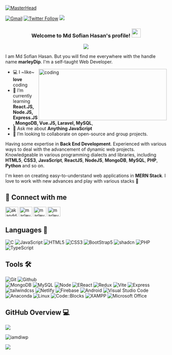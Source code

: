 [![MasterHead](https://i.pinimg.com/originals/0f/25/e4/0f25e4668c1c7740b5ed41835339d67f.gif)](https://marleyDip.io)

[![Gmail](https://img.shields.io/badge/%20-Send%20Mail-black?color=14171A&labelColor=ef5350&logo=gmail&logoColor=ffffff)](mailto:dip.akand9899@gmail.com)
[![Twitter Follow](https://img.shields.io/twitter/follow/100?label=Followers&style=social)](https://twitter.com/akanddip94145)
<img src="https://komarev.com/ghpvc/?username=marleyDip">
<!-- [![HitCount](http://hits.dwyl.com/marleyDip/marleyDip.svg)](http://hits.dwyl.com/marleyDip/marleyDip) -->
<!-- ![visitors](https://visitor-badge.laobi.icu/badge?page_id=marleyDip.marleyDip) -->
<!--### Hi there 👋-->
<h3 align="center">
  Welcome to Md Sofian Hasan's profile!
  <img src="https://media.giphy.com/media/hvRJCLFzcasrR4ia7z/giphy.gif" width="28">
</h3>

<p align="center">
  <img src="https://readme-typing-svg.herokuapp.com?center=true&width=650&lines=A+Passionate+Full+Stack+Web+Developer+from+Bangaladesh;Self+taught+MERN+Developer;1%2B+years+of+coding+experience;Always+learning+new+things">
</p>

I am Md Sofian Hasan. But you will find me everywhere with the handle name **marleyDip**. I'm a self-taught Web Developer.

<img align="right" alt="coding" width="400" height="160" src="https://www.wingstechsolutions.com/wp-content/uploads/2022/03/full-stack-development.gif" >

- 💻 I ~like~ **love** coding
- 🌱 I’m currently learning **React.JS, Node.JS, Express.JS, MongoDB, Vue.JS, Laravel, MySQL**, 
- 💬 Ask me about **Anything JavaScript**
- 👯 I’m looking to collaborate on open-source and group projects.

</p>
<!-- Specializing in **Front End Development**. Experienced with different approaches to the development of dynamic web projects. Well-versed in numerous programming languages & libraries including **HTML5**, **CSS3**, **JavaScript**, **ReactJS**, **NodeJS**, **MongoDB**, **MySQL**, **PHP**, **Python**, **FORTRAN**, **MATLAB** etc. -->

<!-- I'm interested in developing user-friendly web apps in **MERN Stack**. I love to work with new technologies and play with different stacks 🤖 -->

Having some expertise in **Back End Development**. Experienced with various ways to deal with the advancement of dynamic web projects. Knowledgeable in various programming dialects and libraries, including **HTML5**, **CSS3**, **JavaScript**, **ReactJS**, **NodeJS**, **MongoDB**, **MySQL**, **PHP**, **Python** and so on. 


I'm keen on creating easy-to-understand web applications in **MERN Stack**. I love to work with new advances and play with various stacks 🤖  

## 🔗 Connect with me
<p align="left">
<a href="https://twitter.com/akanddip94145" target="blank"><img align="center" src="https://raw.githubusercontent.com/rahuldkjain/github-profile-readme-generator/master/src/images/icons/Social/twitter.svg" alt="akanddip94145" height="30" width="40" /></a>
<a href="https://linkedin.com/in/marleydip" target="blank"><img align="center" src="https://raw.githubusercontent.com/rahuldkjain/github-profile-readme-generator/master/src/images/icons/Social/linked-in-alt.svg" alt="marleydip" height="30" width="40" /></a>
<a href="https://fb.com/marleydip1" target="blank"><img align="center" src="https://raw.githubusercontent.com/rahuldkjain/github-profile-readme-generator/master/src/images/icons/Social/facebook.svg" alt="marleydip1" height="30" width="40" /></a>
<a href="https://instagram.com/marley_dwip" target="blank"><img align="center" src="https://raw.githubusercontent.com/rahuldkjain/github-profile-readme-generator/master/src/images/icons/Social/instagram.svg" alt="marley_dwip" height="30" width="40" /></a>


## Languages 📙
![C](https://img.shields.io/badge/-C-000000?style=flat&logo=c%2B%2B)
![JavaScript](https://img.shields.io/badge/-JavaScript-000000?style=flat&logo=javascript)
![HTML5](https://img.shields.io/badge/-HTML5-000000?style=flat&logo=html5)
![CSS3](https://img.shields.io/badge/-CSS-000000?style=flat&logo=css3)
![BootStrap5](https://img.shields.io/badge/-BootStrap-000000?style=flat&logo=bootstrap)
![shadcn](https://img.shields.io/badge/-shadcn-000000?style=flat&logo=shadcn/ui)
![PHP](https://img.shields.io/badge/-PHP-000000?style=flat&logo=php)
![TypeScript](https://img.shields.io/badge/-TypeScript-000000?style=flat&logo=typescript)

## Tools 🛠️
![Git](https://img.shields.io/badge/-Git-000000?style=flat&logo=git)
![Github](https://img.shields.io/badge/-Github-000000?style=flat&logo=github) <br />
![MongoDB](https://img.shields.io/badge/-MongoDB-000000?style=flat&logo=mongodb)
![MySQL](https://img.shields.io/badge/-MySQL-000000?style=flat&logo=mysql)
![Node](https://img.shields.io/badge/-Node-000000?style=flat&logo=node.js)
![EReact](https://img.shields.io/badge/-React-000000?style=flat&logo=react)
![Redux](https://img.shields.io/badge/-Redux-000000?style=flat&logo=redux) 
![Vite](https://img.shields.io/badge/-Vite-000000?style=flat&logo=vite) 
![Express](https://img.shields.io/badge/-Express-000000?style=flat&logo=Express) <br />
![tailwindcss](https://img.shields.io/badge/-Tailwindcss-000000?style=flat&logo=tailwindcss)
![Netlify](https://img.shields.io/badge/-Netlify-000000?style=flat&logo=netlify)
![Firebase](https://img.shields.io/badge/-Firebase-000000?style=flat&logo=firebase) 
![Android](https://img.shields.io/badge/-Android%20Studio-000000?style=flat&logo=android)
![Visual Studio Code](https://img.shields.io/badge/-VS%20Code-000000?style=flat&logo=visual%20studio%20code)<br />
![Anaconda](https://img.shields.io/badge/-AnaConda-000000?style=flat&logo=AnaConda)
![Linux](https://img.shields.io/badge/-Linux-000000?style=flat&logo=Linux)
![Code::Blocks](https://img.shields.io/badge/-Code::Blocks-000000?style=flat&logo=Code::Blocks)
![XAMPP](https://img.shields.io/badge/-XAMPP-000000?style=flat&logo=XAMPP)
![Microsoft Office ](https://img.shields.io/badge/-Microsoft%20Office-000000?style=flat&logo=microsoft%20office)

## GitHub Overview 💻
<p align="left">
  <a href="https://github.com/marleyDip"> <img align="center" src="https://github-readme-stats.anuraghazra1.vercel.app/api/top-langs/?username=marleyDip&layout=compact&theme=radical" />
</a>
</p>
<p align="left"> <img src="https://github-readme-stats.vercel.app/api?username=marleyDip&theme=synthwave&show_icons=true" alt="iamdiwp" />
<p align="left">
 <a href="https://github.com/marleyDip"><img align="center" src="https://github-readme-streak-stats.herokuapp.com/?user=marleyDip&theme=dark"></a>
</p>
